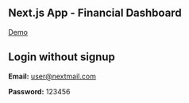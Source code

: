 ## Next.js App - Financial Dashboard

[Demo](https://nextjs-dashboard-smoky-phi-79.vercel.app/)

## Login without signup


**Email:** user@nextmail.com


**Password:** 123456